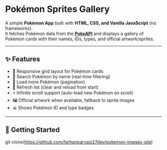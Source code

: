 # Pokémon Sprites Gallery

A simple **Pokémon App** built with **HTML, CSS, and Vanilla JavaScript** (no frameworks).  
It fetches Pokémon data from the **[PokeAPI](https://pokeapi.co/)** and displays a gallery of Pokémon cards with their names, IDs, types, and official artwork/sprites.

---

## ✨ Features

- 🎨 Responsive grid layout for Pokémon cards  
- 🔎 Search Pokémon by name (real-time filtering)  
- 📜 Load more Pokémon (pagination)  
- 🔄 Refresh list (clear and reload from start)  
- ⚡ Infinite scroll support (auto-load new Pokémon on scroll)  
- 🖼 Official artwork when available, fallback to sprite images  
- 📊 Shows Pokémon ID and type badges  

---

## 🚀 Getting Started

   git clone(https://github.com/farhanparvaiz27dev/pokemon-images-site)
